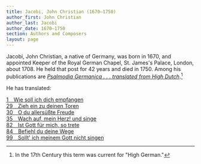 ```yaml
---
title: Jacobi, John Christian (1670–1750)
author_first: John Christian
author_last: Jacobi
author_date: 1670–1750
section: Authors and Composers
layout: page
---
```


Jacobi, John Christian, a native of Germany, was born in 1670, and appointed Keeper of the Royal German Chapel, St. James's Palace, London, about 1708. He held that post for 42 years and died in 1750. Among his publications are [*Psalmodia Germanica . . . translated from High Dutch*](/sources/psalmodia_germanica/).[^1] 

He has translated: 

[1&emsp;Wie soll ich dich empfangen](/hymns/001)  
[29&emsp;Zieh ein zu deinen Toren](/hymns/029)  
[30&emsp;O du allersüßte Freude](/hymns/030)  
[35&emsp;Wach auf, mein Herz! und singe](/hymns/035)  
[82&emsp;Ist Gott für mich, so trete](/hymns/082)  
[84&emsp;Befiehl du deine Wege](/hymns/084)  
[99&emsp;Sollt' ich meinem Gott nicht singen](/hymns/099)  

[^1]: In the 17th Century this term was current for "High German."

